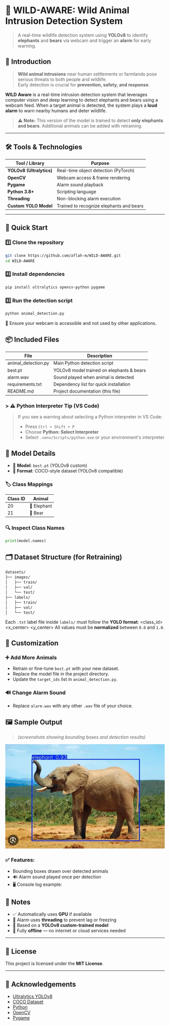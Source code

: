 # 🐘 WILD-AWARE: Wild Animal Intrusion Detection System

> A real-time wildlife detection system using **YOLOv8** to identify **elephants** and **bears** via webcam and trigger an **alarm** for early warning.


## 📖 Introduction

> **Wild animal intrusions** near human settlements or farmlands pose serious threats to both people and wildlife.  
> Early detection is crucial for **prevention, safety, and response**.

**WILD Aware** is a real-time intrusion detection system that leverages computer vision and deep learning to detect elephants and bears using a webcam feed. When a target animal is detected, the system plays a **loud alarm** to warn nearby humans and deter wildlife.

> ⚠️ **Note:** This version of the model is trained to detect **only elephants and bears**. Additional animals can be added with retraining.

---

## 🛠️ Tools & Technologies

| Tool / Library            | Purpose                                    |
|---------------------------|--------------------------------------------|
| **YOLOv8 (Ultralytics)**  | Real-time object detection (PyTorch)       |
| **OpenCV**                | Webcam access & frame rendering            |
| **Pygame**                | Alarm sound playback                       |
| **Python 3.8+**           | Scripting language                         |
| **Threading**             | Non-blocking alarm execution               |
| **Custom YOLO Model**     | Trained to recognize elephants and bears   |

---

## 🚀 Quick Start


### 1️⃣ Clone the repository
```bash
git clone https://github.com/aflah-m/WILD-AWARE.git
cd WILD-AWARE
```
### 2️⃣ Install dependencies
```bash
pip install ultralytics opencv-python pygame
```
### 3️⃣ Run the detection script
```bash
python animal_detection.py
```
🎥 Ensure your webcam is accessible and not used by other applications.

## 📦 Included Files

| File                  | Description                              |
|-----------------------|------------------------------------------|
| animal_detection.py   | Main Python detection script             |
| best.pt               | YOLOv8 model trained on elephants & bears|
| alarm.wav             | Sound played when animal is detected     |
| requirements.txt      | Dependency list for quick installation   |
| README.md             | Project documentation (this file)        |


### > ⚠️ **Python Interpreter Tip (VS Code)**  
> If you see a warning about selecting a Python interpreter in VS Code:  
> - Press `Ctrl + Shift + P`  
> - Choose **Python: Select Interpreter**  
> - Select `.venv/Scripts/python.exe` or your environment's interpreter


## 🧠 Model Details

- 🧾 **Model**: `best.pt` (YOLOv8 custom)
- 📁 **Format**: COCO-style dataset (YOLOv8 compatible)

### 🏷️ Class Mappings

| Class ID | Animal     |
|----------|------------|
| 20       | 🐘 Elephant |
| 21       | 🐻 Bear     |

### 🔍 Inspect Class Names

```python
print(model.names)
```


## 🗂️ Dataset Structure (for Retraining)

```plaintext
datasets/
├── images/
│   ├── train/
│   ├── val/
│   └── test/         
├── labels/
│   ├── train/
│   ├── val/
│   └── test/
```


Each `.txt` label file inside `labels/` must follow the **YOLO format**:
<class_id> <x_center> <y_center> <width> <height>
All values must be **normalized** between `0.0` and `1.0`.

## 🔧 Customization

### ➕ Add More Animals
- Retrain or fine-tune `best.pt` with your new dataset.
- Replace the model file in the project directory.
- Update the `target_ids` list in `animal_detection.py`.

### 🔊 Change Alarm Sound
- Replace `alarm.wav` with any other `.wav` file of your choice.

## 🖼️ Sample Output

> *(screenshots showing bounding boxes and detection results)*

![Elephant Detection](./image01.webp)

### ✅ Features:
- Bounding boxes drawn over detected animals
- 🔊 Alarm sound played once per detection
- 🖥️ Console log example:


## 📌 Notes

- ✅ Automatically uses **GPU** if available  
- 🔁 Alarm uses **threading** to prevent lag or freezing  
- 🧠 Based on a **YOLOv8 custom-trained model**  
- 📴 Fully **offline** — no internet or cloud services needed  

---

## 📜 License

This project is licensed under the **MIT License**.

---

## 🙏 Acknowledgements

- [Ultralytics YOLOv8](https://github.com/ultralytics/ultralytics)
- [COCO Dataset](https://cocodataset.org/)
- [Python](https://www.python.org/)
- [OpenCV](https://opencv.org/)
- [Pygame](https://www.pygame.org/)
